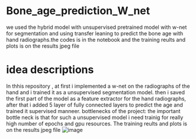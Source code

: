 # Bone_age_prediction_W_net
we used the hybrid model with unsupervised pretrained model with w-net for segmentation and using transfer leaning to predict the bone age with hand radiographs.the codes is in the notebook and the training reults and plots is on the results jpeg file
# idea descriptions
In thhis repository , at first i implemented a w-net on the radiographs of the hand and i trained it as a unsupervised segmentation model. then i saved the first part of the model as a feature extractor for the hand radiographs, after that i added 5 layer of fully connected layers to predict the age and trained it supervised manneer.
bottlenecks of the project:
the important bottle neck is that for such a unsupervised model i need trainig for really high number of epochs and gpu resources.
The training reults and plots is on the results jpeg file
![image](https://github.com/user-attachments/assets/15bd3474-59bb-4d41-835b-d9bf68ddcfb9)


